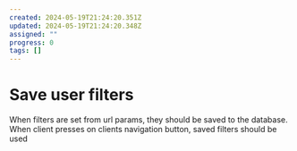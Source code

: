 ```yaml
---
created: 2024-05-19T21:24:20.351Z
updated: 2024-05-19T21:24:20.348Z
assigned: ""
progress: 0
tags: []
---
```


# Save user filters

When filters are set from url params, they should be saved to the database. When client presses on clients navigation button, saved filters should be used
